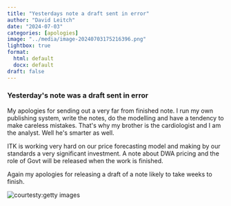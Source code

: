 ```yaml
---
title: "Yesterdays note a draft sent in error"
author: "David Leitch"
date: "2024-07-03"
categories: [apologies]
image: "../media/image-20240703175216396.png"
lightbox: true
format:
  html: default
  docx: default
draft: false
---
```




### Yesterday's note was a draft sent in error

My apologies for sending out a very far from finished note. I run my own publishing system, write the notes, do the modelling and have a tendency to make careless mistakes. That's why my brother is the cardiologist and I am the analyst. Well he's smarter as well.

ITK is working very hard on our price forecasting model and making by our standards a very significant  investment. A note about DWA pricing  and the role of Govt will be released when the work is finished.

Again my apologies for releasing a draft of a note likely to take weeks to finish.

![courtesty:getty images](../media/image-20240703175216396.png)